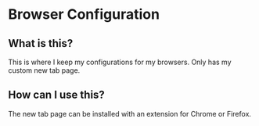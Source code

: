 # Browser Configuration

## What is this?

This is where I keep my configurations for my browsers. Only has my custom new
tab page.

## How can I use this?

The new tab page can be installed with an extension for Chrome or Firefox.
